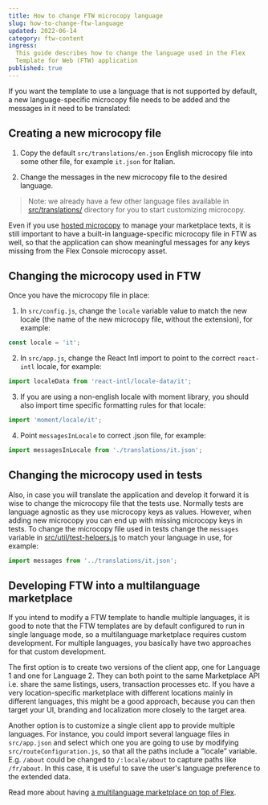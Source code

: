```yaml
---
title: How to change FTW microcopy language
slug: how-to-change-ftw-language
updated: 2022-06-14
category: ftw-content
ingress:
  This guide describes how to change the language used in the Flex
  Template for Web (FTW) application
published: true
---
```


If you want the template to use a language that is not supported by
default, a new language-specific microcopy file needs to be added and
the messages in it need to be translated:

## Creating a new microcopy file

1. Copy the default `src/translations/en.json` English microcopy file
   into some other file, for example `it.json` for Italian.

2. Change the messages in the new microcopy file to the desired
   language.

> Note: we already have a few other language files available in
> [src/translations/](https://github.com/sharetribe/ftw-daily/tree/master/src/translations)
> directory for you to start customizing microcopy.

Even if you use [hosted microcopy](/ftw/hosted-microcopy/) to manage
your marketplace texts, it is still important to have a built-in
language-specific microcopy file in FTW as well, so that the application
can show meaningful messages for any keys missing from the Flex Console
microcopy asset.

## Changing the microcopy used in FTW

Once you have the microcopy file in place:

1. In `src/config.js`, change the `locale` variable value to match the
   new locale (the name of the new microcopy file, without the
   extension), for example:

```js
const locale = 'it';
```

2. In `src/app.js`, change the React Intl import to point to the correct
   `react-intl` locale, for example:

```js
import localeData from 'react-intl/locale-data/it';
```

3. If you are using a non-english locale with moment library, you should
   also import time specific formatting rules for that locale:

```js
import 'moment/locale/it';
```

4.  Point `messagesInLocale` to correct .json file, for example:

```js
import messagesInLocale from './translations/it.json';
```

## Changing the microcopy used in tests

Also, in case you will translate the application and develop it forward
it is wise to change the microcopy file that the tests use. Normally
tests are language agnostic as they use microcopy keys as values.
However, when adding new microcopy you can end up with missing microcopy
keys in tests. To change the microcopy file used in tests change the
`messages` variable in
[src/util/test-helpers.js](https://github.com/sharetribe/ftw-daily/blob/master/src/util/test-helpers.js)
to match your language in use, for example:

```js
import messages from '../translations/it.json';
```

## Developing FTW into a multilanguage marketplace

If you intend to modify a FTW template to handle multiple languages, it
is good to note that the FTW templates are by default configured to run
in single language mode, so a multilanguage marketplace requires custom
development. For multiple languages, you basically have two approaches
for that custom development.

The first option is to create two versions of the client app, one for
Language 1 and one for Language 2. They can both point to the same
Marketplace API i.e. share the same listings, users, transaction
processes etc. If you have a very location-specific marketplace with
different locations mainly in different languages, this might be a good
approach, because you can then target your UI, branding and localization
more closely to the target area.

Another option is to customize a single client app to provide multiple
languages. For instance, you could import several language files in
`src/app.json` and select which one you are going to use by modifying
`src/routeConfiguration.js`, so that all the paths include a ”locale”
variable. E.g. `/about` could be changed to `/:locale/about` to capture
paths like `/fr/about`. In this case, it is useful to save the user's
language preference to the extended data.

Read more about having
[a multilanguage marketplace on top of Flex](/concepts/microcopy/#can-i-have-a-multilanguage-marketplace).
